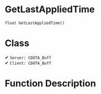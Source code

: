 # GetLastAppliedTime
```
float GetLastAppliedTime()
```
# Class
✔ `Server: CDOTA_Buff`  
✔ `Client: CDOTA_Buff`  

# Function Description

